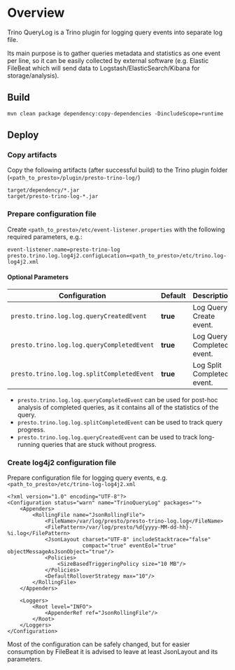 
# Overview

Trino QueryLog is a Trino plugin for logging query events into separate log file.

Its main purpose is to gather queries metadata and statistics as one event per line, so it can be easily collected by external software (e.g. Elastic FileBeat which will send data to Logstash/ElasticSearch/Kibana for storage/analysis).


## Build

```
mvn clean package dependency:copy-dependencies -DincludeScope=runtime
```

## Deploy

### Copy artifacts

Copy the following artifacts (after successful build) to the Trino plugin folder (`<path_to_presto>/plugin/presto-trino-log/`)
```
target/dependency/*.jar
target/presto-trino-log-*.jar
```

### Prepare configuration file

Create `<path_to_presto>/etc/event-listener.properties` with the following required parameters, e.g.:

```
event-listener.name=presto-trino-log
presto.trino.log.log4j2.configLocation=<path_to_presto>/etc/trino.log-log4j2.xml
```

#### Optional Parameters

| Configuration                             | Default  | Description                | 
| ----------------------------------------- | -------- | -------------------------- |
| `presto.trino.log.log.queryCreatedEvent`   | **true** | Log Query Create event.    |
| `presto.trino.log.log.queryCompletedEvent` | **true** | Log Query Completed event. |
| `presto.trino.log.log.splitCompletedEvent` | **true** | Log Split Completed event. |

* `presto.trino.log.log.queryCompletedEvent` can be used for post-hoc analysis of completed queries, as it contains all of the statistics of the query.
* `presto.trino.log.log.splitCompletedEvent` can be used to track query progress.
* `presto.trino.log.log.queryCreatedEvent` can be used to track long-running queries that are stuck without progress. 

### Create log4j2 configuration file

Prepare configuration file for logging query events, e.g. `<path_to_presto>/etc/trino-log-log4j2.xml`

```
<?xml version="1.0" encoding="UTF-8"?>
<Configuration status="warn" name="TrinoQueryLog" packages="">
    <Appenders>
        <RollingFile name="JsonRollingFile">
            <FileName>/var/log/presto/presto-trino-log.log</FileName>
            <FilePattern>/var/log/presto/%d{yyyy-MM-dd-hh}-%i.log</FilePattern>
            <JsonLayout charset="UTF-8" includeStacktrace="false"
                        compact="true" eventEol="true" objectMessageAsJsonObject="true"/>
            <Policies>
                <SizeBasedTriggeringPolicy size="10 MB"/>
            </Policies>
            <DefaultRolloverStrategy max="10"/>
        </RollingFile>
    </Appenders>

    <Loggers>
        <Root level="INFO">
            <AppenderRef ref="JsonRollingFile"/>
        </Root>
    </Loggers>
</Configuration>
```

Most of the configuration can be safely changed, but for easier consumption by FileBeat it is advised to leave at least JsonLayout and its parameters. 
